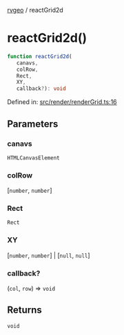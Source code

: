 [rvgeo](../index.md) / reactGrid2d

# reactGrid2d()

```ts
function reactGrid2d(
   canavs, 
   colRow, 
   Rect, 
   XY, 
   callback?): void
```

Defined in: [src/render/renderGrid.ts:16](https://github.com/pzq123456/RVGeo/blob/e727f6f6e310621d656b74948bed9956ff45a613/src/render/renderGrid.ts#L16)

## Parameters

### canavs

`HTMLCanvasElement`

### colRow

\[`number`, `number`\]

### Rect

`Rect`

### XY

\[`number`, `number`\] | \[`null`, `null`\]

### callback?

(`col`, `row`) => `void`

## Returns

`void`
